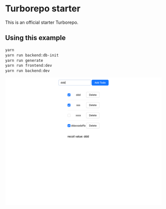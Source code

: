 # Turborepo starter

This is an official starter Turborepo.

## Using this example

```sh
yarn
yarn run backend:db-init
yarn run generate
yarn run frontend:dev
yarn run backend:dev
```

![alt text](screenshot.png)
